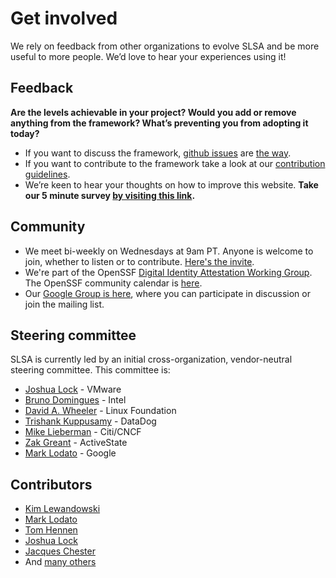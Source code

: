 # Get involved

<span class="subtitle">

We rely on feedback from other organizations to evolve SLSA and be more useful to more people. We’d love to hear your experiences using it!

</span>

## Feedback

**Are the levels achievable in your project? Would you add or remove anything from the framework? What’s preventing you from adopting it today?**

-   If you want to discuss the framework, [github issues](https://github.com/slsa-framework/slsa/issues) are [the way](https://i.redd.it/yj67b76hxwd61.jpg).
-   If you want to contribute to the framework take a look at our [contribution guidelines](https://github.com/slsa-framework/slsa/blob/main/CONTRIBUTING.md).
-   We’re keen to hear your thoughts on how to improve this website. **Take our 5 minute survey [by visiting this link](https://www.smartsurvey.co.uk/s/FM3W4B/).**

## Community

-   We meet bi-weekly on Wednesdays at 9am PT. Anyone is welcome to join, whether to listen or to contribute. [Here's the invite](https://calendar.google.com/calendar/u/0/r/week/2021/8/11?eid=NjIycXNoOHBtbDhuNTJiNjlmaWk5ZjU5ZWVfMjAyMTA4MTFUMTYwMDAwWiBzNjN2b2VmaHA1aTlwZmx0YjVxNjduZ3Blc0Bn&sf=true).
-   We're part of the OpenSSF [Digital Identity Attestation Working Group](https://github.com/ossf/wg-digital-identity-attestation). The OpenSSF community calendar is [here](https://calendar.google.com/calendar/u/0?cid=czYzdm9lZmhwNWk5cGZsdGI1cTY3bmdwZXNAZ3JvdXAuY2FsZW5kYXIuZ29vZ2xlLmNvbQ).
-   Our [Google Group is here](https://groups.google.com/g/ossf-wg-developer-identity), where you can participate in discussion or join the mailing list.

## Steering committee

SLSA is currently led by an initial cross-organization, vendor-neutral steering committee. This committee is:

-   [Joshua Lock](https://github.com/joshuagl) - VMware
-   [Bruno Domingues](https://github.com/brunodom) - Intel
-   [David A. Wheeler](https://github.com/david-a-wheeler) - Linux Foundation
-   [Trishank Kuppusamy](https://github.com/trishankatdatadog) - DataDog
-   [Mike Lieberman](https://github.com/mlieberman85) - Citi/CNCF
-   [Zak Greant](https://github.com/zakgreant) - ActiveState
-   [Mark Lodato](https://github.com/MarkLodato) - Google

## Contributors

-   [Kim Lewandowski](https://github.com/kimsterv)
-   [Mark Lodato](https://github.com/MarkLodato)
-   [Tom Hennen](https://github.com/TomHennen)
-   [Joshua Lock](https://github.com/joshuagl)
-   [Jacques Chester](https://github.com/jchestershopify)
-   And [many others](https://github.com/slsa-framework/slsa/graphs/contributors)
